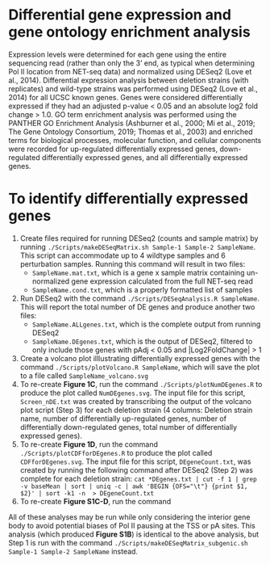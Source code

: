 # Differential gene expression and gene ontology enrichment analysis
Expression levels were determined for each gene using the entire sequencing read (rather than only the 3’ end, as typical when determining Pol II location from NET-seq data) and normalized using DESeq2 (Love et al., 2014). Differential expression analysis between deletion strains (with replicates) and wild-type strains was performed using DESeq2 (Love et al., 2014) for all UCSC known genes. Genes were considered differentially expressed if they had an adjusted p-value < 0.05 and an absolute log2 fold change > 1.0. GO term enrichment analysis was performed using the PANTHER GO Enrichment Analysis (Ashburner et al., 2000; Mi et al., 2019; The Gene Ontology Consortium, 2019; Thomas et al., 2003) and enriched terms for biological processes, molecular function, and cellular components were recorded for up-regulated differentially expressed genes, down-regulated differentially expressed genes, and all differentially expressed genes. 

# To identify differentially expressed genes
1. Create files required for running DESeq2 (counts and sample matrix) by running `./Scripts/makeDESeqMatrix.sh Sample-1 Sample-2 SampleName`. This script can accommodate up to 4 wildtype samples and 6 perturbation samples. Running this command will result in two files:
   - `SampleName.mat.txt`, which is a gene x sample matrix containing un-normalized gene expression calculated from the full NET-seq read
   - `SampleName.cond.txt`, which is a properly formatted list of samples
2. Run DESeq2 with the command `./Scripts/DESeqAnalysis.R SampleName`. This will report the total number of DE genes and produce another two files:
   - `SampleName.ALLgenes.txt`, which is the complete output from running DESeq2
   - `SampleName.DEgenes.txt`, which is the output of DESeq2, filtered to only include those genes with pAdj < 0.05 and |Log2FoldChange| > 1
3. Create a volcano plot illlustrating differentially expressed genes with the command `./Scripts/plotVolcano.R SampleName`, which will save the plot to a file called `SampleName_volcano.svg`
4. To re-create **Figure 1C**, run the command `./Scripts/plotNumDEgenes.R` to produce the plot called `NumDEgenes.svg`. The input file for this script, `Screen_nDE.txt` was created by transcribing the output of the volcano plot script (Step 3) for each deletion strain (4 columns: Deletion strain name, number of differentially up-regulated genes, number of differentially down-regulated genes, total number of differentially expressed genes).
5. To re-create **Figure 1D**, run the command `./Scripts/plotCDFforDEgenes.R` to produce the plot called `CDFforDEgenes.svg`. The input file for this script, `DEgeneCount.txt`, was created by running the following command after DESeq2 (Step 2) was complete for each deletion strain: `cat *DEgenes.txt | cut -f 1 | grep -v baseMean | sort | uniq -c | awk 'BEGIN {OFS="\t"} {print $1, $2}' | sort -k1 -n  > DEgeneCount.txt`
6. To re-create **Figure S1C-D**, run the command 

All of these analyses may be run while only considering the interior gene body to avoid potential biases of Pol II pausing at the TSS or pA sites. This analysis (which produced **Figure S1B**) is identical to the above analysis, but Step 1 is run with the command `./Scripts/makeDESeqMatrix_subgenic.sh Sample-1 Sample-2 SampleName` instead. 

